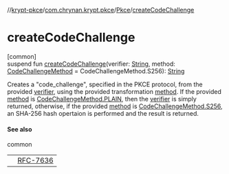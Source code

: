 //[krypt-pkce](../../../index.md)/[com.chrynan.krypt.pkce](../index.md)/[Pkce](index.md)/[createCodeChallenge](create-code-challenge.md)

# createCodeChallenge

[common]\
suspend fun [createCodeChallenge](create-code-challenge.md)(verifier: [String](https://kotlinlang.org/api/latest/jvm/stdlib/kotlin/-string/index.html), method: [CodeChallengeMethod](../-code-challenge-method/index.md) = CodeChallengeMethod.S256): [String](https://kotlinlang.org/api/latest/jvm/stdlib/kotlin/-string/index.html)

Creates a &quot;code_challenge&quot;, specified in the PKCE protocol, from the provided [verifier](create-code-challenge.md), using the provided transformation [method](create-code-challenge.md). If the provided [method](create-code-challenge.md) is [CodeChallengeMethod.PLAIN](../-code-challenge-method/-p-l-a-i-n/index.md), then the [verifier](create-code-challenge.md) is simply returned, otherwise, if the provided [method](create-code-challenge.md) is [CodeChallengeMethod.S256](../-code-challenge-method/-s256/index.md), an SHA-256 hash opertaion is performed and the result is returned.

#### See also

common

| | |
|---|---|
|  | [RFC-7636](https://datatracker.ietf.org/doc/html/rfc7636#section-4.2) |
